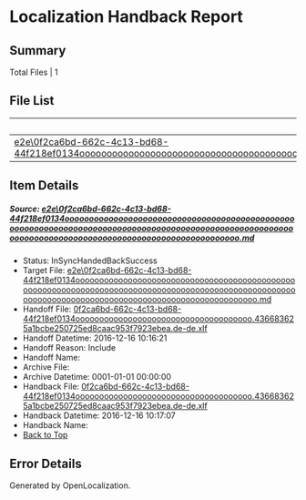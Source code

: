 # <a name='report-top'></a> Localization Handback Report

## Summary
 Total Files | 1

## File List
 Source File | Status | Details 
 ----------- | ------ | ------- 
 [e2e\0f2ca6bd-662c-4c13-bd68-44f218ef0134oooooooooooooooooooooooooooooooooooooooooooooooooooooooooooooooooooooooooooooooooooooooooooooooooooooooooooooooooooooooooooooooooooooooooooooooooooooooo.md](https://github.com/OpenLocalizationTestOrg/ol-test0/blob/9d0881dabd3163f31e344e7f33fc37b0d24bfc7b/e2e/0f2ca6bd-662c-4c13-bd68-44f218ef0134oooooooooooooooooooooooooooooooooooooooooooooooooooooooooooooooooooooooooooooooooooooooooooooooooooooooooooooooooooooooooooooooooooooooooooooooooooooooo.md) | InSyncHandedBackSuccess | [Details](#aa38adb48b75ea7566762b5ec6657d99ba4e26661)

## Item Details
##### <a name='aa38adb48b75ea7566762b5ec6657d99ba4e26661'></a> Source: [e2e\0f2ca6bd-662c-4c13-bd68-44f218ef0134oooooooooooooooooooooooooooooooooooooooooooooooooooooooooooooooooooooooooooooooooooooooooooooooooooooooooooooooooooooooooooooooooooooooooooooooooooooooo.md](https://github.com/OpenLocalizationTestOrg/ol-test0/blob/9d0881dabd3163f31e344e7f33fc37b0d24bfc7b/e2e/0f2ca6bd-662c-4c13-bd68-44f218ef0134oooooooooooooooooooooooooooooooooooooooooooooooooooooooooooooooooooooooooooooooooooooooooooooooooooooooooooooooooooooooooooooooooooooooooooooooooooooooo.md)
* Status: InSyncHandedBackSuccess
* Target File: [e2e\0f2ca6bd-662c-4c13-bd68-44f218ef0134oooooooooooooooooooooooooooooooooooooooooooooooooooooooooooooooooooooooooooooooooooooooooooooooooooooooooooooooooooooooooooooooooooooooooooooooooooooooo.md](https://github.com/OpenLocalizationTestOrg/ol-test0-dede/blob/1bc0957986cb4ad5fafab33d6cbc134ed5c12db6/e2e/0f2ca6bd-662c-4c13-bd68-44f218ef0134oooooooooooooooooooooooooooooooooooooooooooooooooooooooooooooooooooooooooooooooooooooooooooooooooooooooooooooooooooooooooooooooooooooooooooooooooooooooo.md)
* Handoff File: [0f2ca6bd-662c-4c13-bd68-44f218ef0134ooooooooooooooooooooooooooooooooooooo.436683625a1bcbe250725ed8caac953f7923ebea.de-de.xlf](https://github.com/OpenLocalizationTestOrg/ol-test0-handoff/blob/909f3f509708a329d4fe9199deb585f0017418bf/ol-handoff/OpenLocalizationTestOrg/ol-test0-dede/xinjiang/ht/0f2ca6bd-662c-4c13-bd68-44f218ef0134ooooooooooooooooooooooooooooooooooooo.436683625a1bcbe250725ed8caac953f7923ebea.de-de.xlf)
* Handoff Datetime: 2016-12-16 10:16:21
* Handoff Reason: Include
* Handoff Name: 
* Archive File: 
* Archive Datetime: 0001-01-01 00:00:00
* Handback File: [0f2ca6bd-662c-4c13-bd68-44f218ef0134ooooooooooooooooooooooooooooooooooooo.436683625a1bcbe250725ed8caac953f7923ebea.de-de.xlf](https://github.com/OpenLocalizationTestOrg/ol-test0-handback/blob/9bcc4c4433f2a2d14426dc8a9ac629d391325930/ol-handback/OpenLocalizationTestOrg/ol-test0-dede/xinjiang/ht/0f2ca6bd-662c-4c13-bd68-44f218ef0134ooooooooooooooooooooooooooooooooooooo.436683625a1bcbe250725ed8caac953f7923ebea.de-de.xlf)
* Handback Datetime: 2016-12-16 10:17:07
* Handback Name: 
* [Back to Top](#report-top)


## Error Details

Generated by OpenLocalization.
